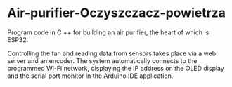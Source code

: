 # Air-purifier-Oczyszczacz-powietrza


Program code in C ++ for building an air purifier, the heart of which is ESP32.

Controlling the fan and reading data from sensors takes place via a web server and an encoder. The system automatically connects to the programmed Wi-Fi network, displaying the IP address on the OLED display and the serial port monitor in the Arduino IDE application.
